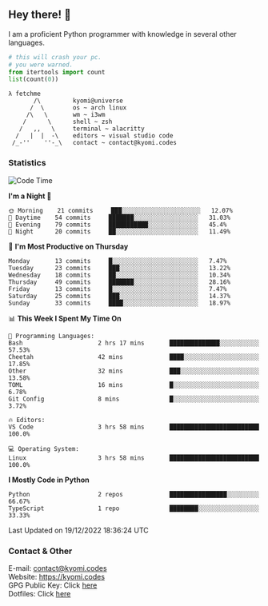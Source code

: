 ## Hey there! 👋
I am a proficient Python programmer with knowledge in several other languages.

```py
# this will crash your pc.
# you were warned.
from itertools import count
list(count(0))
```

```
λ fetchme
       /\         kyomi@universe
      /  \        os ~ arch linux
     /\   \       wm ~ i3wm
    /      \      shell ~ zsh
   /   ,,   \     terminal ~ alacritty
  /   |  |  -\    editors ~ visual studio code
 /_-''    ''-_\   contact ~ contact@kyomi.codes
```

### Statistics
<!--START_SECTION:waka-->
![Code Time](http://img.shields.io/badge/Code%20Time-39%20hrs%2040%20mins-blue)

**I'm a Night 🦉** 

```text
🌞 Morning    21 commits     ███░░░░░░░░░░░░░░░░░░░░░░   12.07% 
🌆 Daytime    54 commits     ███████░░░░░░░░░░░░░░░░░░   31.03% 
🌃 Evening    79 commits     ███████████░░░░░░░░░░░░░░   45.4% 
🌙 Night      20 commits     ██░░░░░░░░░░░░░░░░░░░░░░░   11.49%

```
📅 **I'm Most Productive on Thursday** 

```text
Monday       13 commits     █░░░░░░░░░░░░░░░░░░░░░░░░   7.47% 
Tuesday      23 commits     ███░░░░░░░░░░░░░░░░░░░░░░   13.22% 
Wednesday    18 commits     ██░░░░░░░░░░░░░░░░░░░░░░░   10.34% 
Thursday     49 commits     ███████░░░░░░░░░░░░░░░░░░   28.16% 
Friday       13 commits     █░░░░░░░░░░░░░░░░░░░░░░░░   7.47% 
Saturday     25 commits     ███░░░░░░░░░░░░░░░░░░░░░░   14.37% 
Sunday       33 commits     ████░░░░░░░░░░░░░░░░░░░░░   18.97%

```


📊 **This Week I Spent My Time On** 

```text
💬 Programming Languages: 
Bash                     2 hrs 17 mins       ██████████████░░░░░░░░░░░   57.53% 
Cheetah                  42 mins             ████░░░░░░░░░░░░░░░░░░░░░   17.85% 
Other                    32 mins             ███░░░░░░░░░░░░░░░░░░░░░░   13.58% 
TOML                     16 mins             █░░░░░░░░░░░░░░░░░░░░░░░░   6.78% 
Git Config               8 mins              █░░░░░░░░░░░░░░░░░░░░░░░░   3.72%

🔥 Editors: 
VS Code                  3 hrs 58 mins       █████████████████████████   100.0%

💻 Operating System: 
Linux                    3 hrs 58 mins       █████████████████████████   100.0%

```

**I Mostly Code in Python** 

```text
Python                   2 repos             ████████████████░░░░░░░░░   66.67% 
TypeScript               1 repo              ████████░░░░░░░░░░░░░░░░░   33.33%

```



 Last Updated on 19/12/2022 18:36:24 UTC
<!--END_SECTION:waka-->

### Contact & Other
E-mail: contact@kyomi.codes<br>
Website: https://kyomi.codes<br>
GPG Public Key: Click [here](https://github.com/bitterteriyaki.gpg)<br>
Dotfiles: Click [here](https://github.com/bitterteriyaki/dotfiles)
